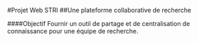 #Projet Web STRI
##Une plateforme collaborative de recherche

####Objectif
Fournir un outil de partage et de centralisation de connaissance pour une équipe de recherche.
